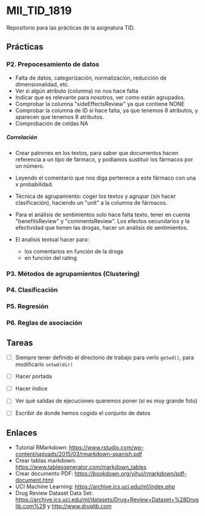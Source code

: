 # MII_TID_1819

Repositorio para las prácticas de la asignatura TID.

## Prácticas

### P2. Prepocesamiento de datos

- Falta de datos, categorización, normalización, reducción de dimensionalidad, etc.
- Ver si algún atributo (columna) no nos hace falta
- Indicar que es relevante para nosotros, ver como están agrupados.
- Comprobar la columna "sideEffectsReview" ya que contiene NONE
- Comprobar la columna de ID si hace falta, ya que tenemos 8 atributos, y aparecen que tenemos 9 atributos.
- Comprobación de celdas NA

##### Correlación

- Crear patrones en los textos, para saber que documentos hacen referencia a un tipo de fármaco, y podíamos sustituir los fármacos por un número.
- Leyendo el comentario que nos diga pertenece a este fármaco con una x probabilidad.
- Técnica de agrupamiento: coger los textos y agrupar (sin hacer clasificación), haciendo un "unit" a la columna de fármacos.

- Para el análisis de sentimientos solo hace falta texto, tener en cuenta "benefitsReview" y "commentsReview". Los efectos secundarios y la efectividad que tienen las drogas, hacer un análisis de sentimientos.

- El analisis textual hacer para:
  - los comentarios en función de la droga
  - en función del rating

### P3. Métodos de agrupamientos (Clustering)

### P4. Clasificación

### P5. Regresión

### P6. Reglas de asociación


## Tareas

- [  ] Siempre tener definido el directorio de trabajo para verlo `getwd()`, para modificarlo `setwd(dir)`
- [  ] Hacer portada
- [  ] Hacer índice
- [  ] Ver qué salidas de ejecuciones queremos poner (si es muy grande foto)
- [  ] Escribir de donde hemos cogido el conjunto de datos


## Enlaces

- Tutorial RMarkdown: https://www.rstudio.com/wp-content/uploads/2015/03/rmarkdown-spanish.pdf
- Crear tablas markdown: https://www.tablesgenerator.com/markdown_tables
- Crear documento PDF: https://bookdown.org/yihui/rmarkdown/pdf-document.html
- UCI Machine Learning: https://archive.ics.uci.edu/ml/index.php
- Drug Review Dataset Data Set: https://archive.ics.uci.edu/ml/datasets/Drug+Review+Dataset+%28Druglib.com%29 y http://www.druglib.com
